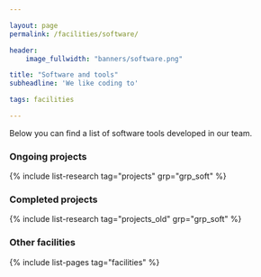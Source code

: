```yaml
---

layout: page
permalink: /facilities/software/ 

header:
    image_fullwidth: "banners/software.png"

title: "Software and tools"
subheadline: 'We like coding to'

tags: facilities

---
```


Below you can find a list of software tools developed in our team.

### Ongoing projects

{% include list-research tag="projects" grp="grp_soft" %}

### Completed projects

{% include list-research tag="projects_old" grp="grp_soft" %}

### Other facilities

{% include list-pages tag="facilities" %}
